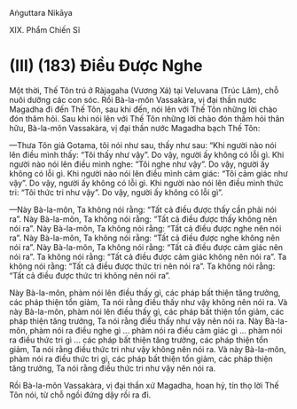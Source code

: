 Aṅguttara Nikāya

XIX. Phẩm Chiến Sĩ

# (III) (183) Ðiều Ðược Nghe

Một thời, Thế Tôn trú ở Ràjagaha (Vương Xá) tại Veluvana (Trúc Lâm), chỗ nuôi dưỡng các con sóc. Rồi Bà-la-môn Vassakàra, vị đại thần nước Magadha đi đến Thế Tôn, sau khi đến, nói lên với Thế Tôn những lời chào đón thăm hỏi. Sau khi nói lên với Thế Tôn những lời chào đón thăm hỏi thân hữu, Bà-la-môn Vassakàra, vị đại thần nước Magadha bạch Thế Tôn:

—Thưa Tôn giả Gotama, tôi nói như sau, thấy như sau: “Khi người nào nói lên điều mình thấy: “Tôi thấy như vậy”. Do vậy, người ấy không có lỗi gì. Khi người nào nói lên điều mình nghe: “Tôi nghe như vậy”. Do vậy, người ấy không có lỗi gì. Khi người nào nói lên điều mình cảm giác: “Tôi cảm giác như vậy”. Do vậy, người ấy không có lỗi gì. Khi người nào nói lên điều mình thức tri: “Tôi thức tri như vậy”. Do vậy, người ấy không có lỗi gì”.

—Này Bà-la-môn, Ta không nói rằng: “Tất cả điều được thấy cần phải nói ra”. Này Bà-la-môn, Ta không nói rằng: “Tất cả điều được thấy không nên nói ra”. Này Bà-la-môn, Ta không nói rằng: “Tất cả điều được nghe nên nói ra”. Này Bà-la-môn, Ta không nói rằng: “Tất cả điều được nghe không nên nói ra”. Này Bà-la-môn, Ta không nói rằng: “Tất cả điều được cảm giác nên nói ra”. Ta không nói rằng: “Tất cả điều được cảm giác không nên nói ra”. Ta không nói rằng: “Tất cả điều được thức tri nên nói ra”. Ta không nói rằng: “Tất cả điều được thức tri không nên nói ra”.

Này Bà-la-môn, phàm nói lên điều thấy gì, các pháp bất thiện tăng trưởng, các pháp thiện tổn giảm, Ta nói rằng điều thấy như vậy không nên nói ra. Và này Bà-la-môn, phàm nói lên điều thấy gì, các pháp bất thiện tổn giảm, các pháp thiện tăng trưởng, Ta nói rằng điều thấy như vậy nên nói ra. Này Bà-la-môn, phàm nói ra điều nghe gì ... phàm nói ra điều cảm giác gì ... phàm nói ra điều thức tri gì ... các pháp bất thiện tăng trưởng, các pháp thiện tổn giảm, Ta nói rằng điều thức tri như vậy không nên nói ra. Và này Bà-la-môn, phàm nói ra điều thức tri gì, các pháp bất thiện tổn giảm, các pháp thiện tăng trưởng, Ta nói rằng điều thức tri như vậy nên nói ra.

Rồi Bà-la-môn Vassakàra, vị đại thần xứ Magadha, hoan hỷ, tín thọ lời Thế Tôn nói, từ chỗ ngồi đứng dậy rồi ra đi.

